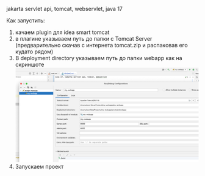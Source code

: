 jakarta servlet api, tomcat, webservlet, java 17

Как запустить: 
1. качаем plugin для idea smart tomcat
2. в плагине указываем путь до папки с Tomcat Server (предварительно скачав с интернета tomcat.zip и распаковав его кудато рядом)
3. В deployment directory указываем путь до папки webapp как на скриншоте ![plot](./picture/img.png)
4. Запускаем проект